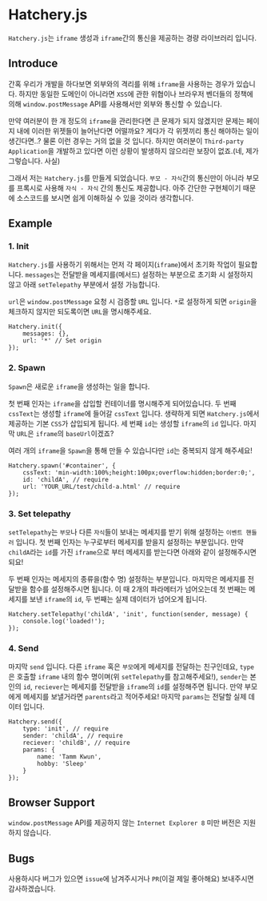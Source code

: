 # Hatchery.js

`Hatchery.js`는 `iframe` 생성과 `iframe`간의 통신을 제공하는 경량 라이브러리 입니다.

## Introduce

간혹 우리가 개발을 하다보면 외부와의 격리를 위해 `iframe`을 사용하는 경우가 있습니다. 하지만 동일한 도메인이 아니라면 `XSS`에 관한 위협이나 브라우저 벤더들의 정책에 의해 `window.postMessage` API를 사용해서만 외부와 통신할 수 있습니다.

만약 여러분이 한 개 정도의 `iframe`을 관리한다면 큰 문제가 되지 않겠지만 문제는 페이지 내에 이러한 위젯들이 늘어난다면 어떨까요? 게다가 각 위젯끼리 통신 해야하는 일이 생긴다면..? 물론 이런 경우는 거의 없을 것 입니다. 하지만 여러분이 `Third-party Application`을 개발하고 있다면 이런 상황이 발생하지 않으리란 보장이 없죠.(네, 제가 그렇습니다. 사실)

그래서 저는 `Hatchery.js`를 만들게 되었습니다. `부모 - 자식`간의 통신만이 아니라 부모를 프록시로 사용해 `자식 - 자식` 간의 통신도 제공합니다. 아주 간단한 구현체이기 때문에 소스코드를 보시면 쉽게 이해하실 수 있을 것이라 생각합니다.

## Example

### 1. Init

`Hatchery.js`를 사용하기 위해서는 먼저 각 페이지(`iframe`)에서 초기화 작업이 필요합니다. `messages`는 전달받을 메세지를(메서드) 설정하는 부분으로 초기화 시 설정하지 않고 아래 `setTelepathy` 부분에서 설정 가능합니다.

`url`은 `window.postMessage` 요청 시 검증할 `URL` 입니다. `*`로 설정하게 되면 `origin`을 체크하지 않지만 되도록이면 `URL`을 명시해주세요.

```
Hatchery.init({
	messages: {},
	url: '*' // Set origin
});
```

### 2. Spawn

`Spawn`은 새로운 `iframe`을 생성하는 일을 합니다. 

첫 번째 인자는 `iframe`을 삽입할 컨테이너를 명시해주게 되어있습니다. 두 번째 `cssText`는 생성할 `iframe`에 들어갈 `cssText` 입니다. 생략하게 되면 `Hatchery.js`에서 제공하는 기본 `CSS`가 삽입되게 됩니다. 세 번째 `id`는 생성할 `iframe`의 `id` 입니다. 마지막 `URL`은 `iframe`의 `baseUrl`이겠죠?

여러 개의 `iframe`을 `Spawn`을 통해 만들 수 있습니다만 `id`는 중복되지 않게 해주세요!


```
Hatchery.spawn('#container', {
	cssText: 'min-width:100%;height:100px;overflow:hidden;border:0;',
	id: 'childA', // require
	url: 'YOUR_URL/test/child-a.html' // require
});
```

### 3. Set telepathy

`setTelepathy`는 `부모`나 다른 `자식`들이 보내는 메세지를 받기 위해 설정하는 `이벤트 핸들러` 입니다. 첫 번째 인자는 누구로부터 메세지를 받을지 설정하는 부분입니다. 만약 `childA`라는 `id`를 가진 `iframe`으로 부터 메세지를 받는다면 아래와 같이 설정해주시면 되요!

두 번째 인자는 메세지의 종류을(함수 명) 설정하는 부분입니다. 마지막은 메세지를 전달받을 함수를 설정해주시면 됩니다. 이 때 2개의 파라메터가 넘어오는데 첫 번째는 메세지를 보낸 `iframe`의 `id`, 두 번째는 실제 데이터가 넘어오게 됩니다.

```
Hatchery.setTelepathy('childA', 'init', function(sender, message) {
	console.log('loaded!');
});
```

### 4. Send

마지막 `send` 입니다. 다른 `iframe` 혹은 `부모`에게 메세지를 전달하는 친구인데요, `type`은 호출할 `iframe` 내의 함수 명이며(위 `setTelepathy`를 참고해주세요!), `sender`는 본인의 `id`, `reciever`는 메세지를 전달받을 `iframe`의 `id`를 설정해주면 됩니다. 만약 부모에게 메세지를 보낼거라면 `parents`라고 적어주세요! 마지막 `params`는 전달할 실제 데이터 입니다.

```
Hatchery.send({
	type: 'init', // require
	sender: 'childA', // require
	reciever: 'childB', // require
	params: {
		name: 'Tamm Kwun',
		hobby: 'Sleep'
	}
});
```

## Browser Support

`window.postMessage` API를 제공하지 않는 `Internet Explorer 8` 미만 버전은 지원하지 않습니다.

## Bugs

사용하시다 버그가 있으면 `issue`에 남겨주시거나 `PR`(이걸 제일 좋아해요) 보내주시면 감사하겠습니다.